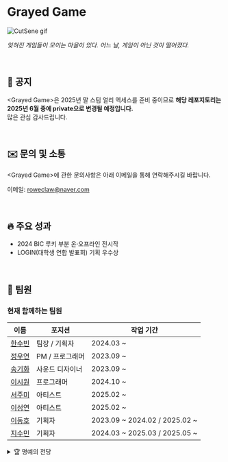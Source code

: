 # Grayed Game

![CutSene gif](https://github.com/user-attachments/assets/c66db4e4-e75d-4350-8168-768db4800578)

_잊혀진 게임들이 모이는 마을이 있다. 어느 날, 게임이 아닌 것이 떨어졌다._

<br>

## 🚫 공지

\<Grayed Game>은 2025년 말 스팀 얼리 엑세스를 준비 중이므로 **해당 레포지토리는 2025년 6월 중에 private으로 변경될 예정입니다.**<br>
많은 관심 감사드립니다.

<br>

## ✉️ 문의 및 소통

\<Grayed Game>에 관한 문의사항은 아래 이메일을 통해 연락해주시길 바랍니다.

이메일: <roweclaw@naver.com>

<br>

## 🔥 주요 성과

- 2024 BIC 루키 부분 온·오프라인 전시작
- LOGIN(대학생 연합 발표회) 기획 우수상

<br>

## 👥 팀원

### 현재 함께하는 팀원

| 이름 | 포지션 | 작업 기간 |
|--------|--------------|------------|
| [한수빈](https://github.com/roweclaw) | 팀장 / 기획자 | 2024.03 ~ |
| [정우연](https://github.com/wooyn730) | PM / 프로그래머 | 2023.09 ~ |
| [송기화](https://github.com/Songkihwa) | 사운드 디자이너 | 2023.09 ~ |
| [이시원](https://github.com/NearthYou) | 프로그래머 | 2024.10 ~ |
| [서주미](https://github.com/seojumi) | 아티스트 | 2025.02 ~ |
| [이성연](https://github.com/4t4n) | 아티스트 | 2025.02 ~ |
| [이동호](https://github.com/CreatorLDH) | 기획자 | 2023.09 ~ 2024.02 / 2025.02 ~ |
| [지수민](https://github.com/Sumindd) | 기획자 | 2024.03 ~ 2025.03 / 2025.05 ~ |

<details><summary>🏆 명예의 전당</summary>

| 이름 | 포지션 | 작업 기간 |
|--------|--------------|--------------------|
| [이정안](https://github.com/fkdl0048) | (구)팀장 / 디렉터 | 2023.09 ~ 2025.04 |
| [유이우](https://github.com/gomgom172) | 아티스트 | 2024.03 ~ 2024.08 / 2025.01 ~ 2025.03 |
| [김지은](https://github.com/JIJI037) | 아티스트 | 2024.08 ~ 2025.03 |
| [김보민](https://github.com/vprwolf) | 아티스트 | 2024.08 ~ 2024.12 |
| [남현정](https://github.com/jeongopo) | 프로그래머 | 2024.03 ~ 2024.12 |
| [서민지](https://github.com/royalbluesm) | 아티스트 | 2023.09 ~ 2024.08 |
| [송세화](https://github.com/yanggang3) | 아티스트 | 2023.09 ~ 2024.03 |

</details>
